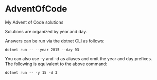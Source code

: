 # AdventOfCode
My Advent of Code solutions

Solutions are organized by year and day.

Answers can be run via the dotnet CLI as follows:

`dotnet run -- --year 2015 --day 03`

You can also use -y and -d as aliases and omit the year and day prefixes. The following is equivalent to the above command:

`dotnet run -- -y 15 -d 3`